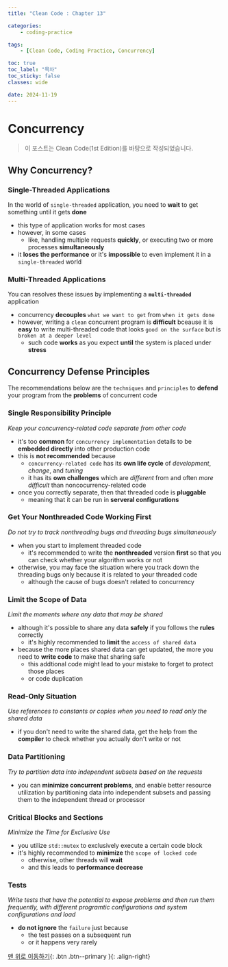 ```yaml
---
title: "Clean Code : Chapter 13"

categories:
    - coding-practice

tags:
    - [Clean Code, Coding Practice, Concurrency]

toc: true
toc_label: "목차"
toc_sticky: false
classes: wide

date: 2024-11-19
---
```


# Concurrency

> 이 포스트는 Clean Code(1st Edition)를 바탕으로 작성되었습니다.

## Why Concurrency?

### Single-Threaded Applications
In the world of `single-threaded` application, you need to **wait** to get something until it gets **done**
- this type of application works for most cases
- however, in some cases
    * like, handling multiple requests **quickly**, or executing two or more processes **simultaneously**
- it **loses the performance** or it's **impossible** to even implement it in a `single-threaded` world

### Multi-Threaded Applications
You can resolves these issues by implementing a **`multi-threaded`** application
- concurrency **decouples** `what we want to get` from `when it gets done`
- however, writing a `clean` concurrent program is **difficult** bceause it is **easy** to write multi-threaded code that looks `good on the surface` but is `broken at a deeper level`
    * such code **works** as you expect **until** the system is placed under **stress**


## Concurrency Defense Principles
The recommendations below are the `techniques` and `principles` to **defend** your program from the **problems** of concurrent code

### Single Responsibility Principle
*Keep your concurrency-related code separate from other code*
- it's too **common** for `concurrency implementation` details to be **embedded directly** into other production code
- this is **not recommended** because
    * `concurrency-related code` has its **own life cycle** of *development*, *change*, and *tuning*
    * it has its **own challenges** which are *different* from and often *more difficult* than noncocurrency-related code
- once you correctly separate, then that threaded code is **pluggable**
    * meaning that it can be run in **serveral configurations**

### Get Your Nonthreaded Code Working First
*Do not try to track nonthreading bugs and threading bugs simultaneously*
- when you start to implement threaded code
    * it's recommended to write the **nonthreaded** version **first** so that you can check whether your algorithm works or not
- otherwise, you may face the situation where you track down the threading bugs only because it is related to your threaded code
    * although the cause of bugs doesn't related to concurrency

### Limit the Scope of Data
*Limit the moments where any data that may be shared*
- although it's possible to share any data **safely** if you follows the **rules** correctly
    * it's highly recommended to **limit** the `access of shared data`
- because the more places shared data can get updated, the more you need to **write code** to make that sharing safe
    * this addtional code might lead to your mistake to forget to protect those places
    * or code duplication

### Read-Only Situation
*Use references to constants or copies when you need to read only the shared data*
- if you don't need to write the shared data, get the help from the **compiler** to check whether you actually don't write or not

### Data Partitioning
*Try to partition data into independent subsets based on the requests*
- you can **minimize concurrent problems**, and enable better resource utilization by partitioning data into independent subsets and passing them to the independent thread or processor

### Critical Blocks and Sections
*Minimize the Time for Exclusive Use*
- you utilize `std::mutex` to exclusively execute a certain code block
- it's highly recommended to **minimize** the `scope of locked code`
    * otherwise, other threads will **wait**
    * and this leads to **performance decrease**

### Tests
*Write tests that have the potential to expose problems and then run them frequently, with different programtic configurations and system configurations and load*
- **do not ignore** the `failure` just because
    * the test passes on a subsequent run
    * or it happens very rarely

[맨 위로 이동하기](#){: .btn .btn--primary }{: .align-right}